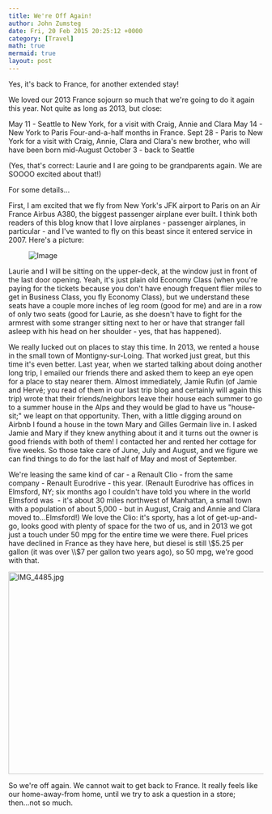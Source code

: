 ```yaml
---
title: We're Off Again!
author: John Zumsteg
date: Fri, 20 Feb 2015 20:25:12 +0000
category: [Travel]
math: true
mermaid: true
layout: post
---
```

Yes, it's back to France, for another extended stay!

We loved our 2013 France sojourn so much that we're going to do it again this year. Not quite as long as 2013, but close:

May 11 - Seattle to New York, for a visit with Craig, Annie and Clara
May 14 - New York to Paris
Four-and-a-half months in France.
Sept 28 - Paris to New York for a visit with Craig, Annie, Clara and Clara's new brother, who will have been born mid-August
October 3 - back to Seattle

(Yes, that's correct: Laurie and I are going to be grandparents again. We are SOOOO excited about that!)

For some details...

First, I am excited that we fly from New York's JFK airport to Paris on an Air France Airbus A380, the biggest passenger airplane ever built. I think both readers of this blog know that I love airplanes - passenger airplanes, in particular - and I've wanted to fly on this beast since it entered service in 2007. Here's a picture:

<figure class = "landscape">
	<img src="{{"/assets/images/2015/02/A380-800-e1424463355317.png" | prepend: site.baseurl | prepend: site.url }}" alt="Image" />
	<figcaption></figcaption>
</figure>



Laurie and I will be sitting on the upper-deck, at the window just in front of the last door opening. Yeah, it's just plain old Economy Class (when you're paying for the tickets because you don't have enough frequent flier miles to get in Business Class, you fly Economy Class), but we understand these seats have a couple more inches of leg room (good for me) and are in a row of only two seats (good for Laurie, as she doesn't have to fight for the armrest with some stranger sitting next to her or have that stranger fall asleep with his head on her shoulder - yes, that has happened).

We really lucked out on places to stay this time. In 2013, we rented a house in the small town of Montigny-sur-Loing. That worked just great, but this time it's even better. Last year, when we started talking about doing another long trip, I emailed our friends there and asked them to keep an eye open for a place to stay nearer them. Almost immediately, Jamie Rufin (of Jamie and Hervé; you read of them in our last trip blog and certainly will again this trip) wrote that their friends/neighbors leave their house each summer to go to a summer house in the Alps and they would be glad to have us "house-sit;" we leapt on that opportunity. Then, with a little digging around on Airbnb I found a house in the town Mary and Gilles Germain live in. I asked Jamie and Mary if they knew anything about it and it turns out the owner is good friends with both of them! I contacted her and rented her cottage for five weeks. So those take care of June, July and August, and we figure we can find things to do for the last half of May and most of September.

We're leasing the same kind of car - a Renault Clio - from the same company - Renault Eurodrive - this year. (Renault Eurodrive has offices in Elmsford, NY; six months ago I couldn't have told you where in the world Elmsford was  - it's about 30 miles northwest of Manhattan, a small town with a population of about 5,000 - but in August, Craig and Annie and Clara moved to...Elmsford!) We love the Clio: it's sporty, has a lot of get-up-and-go, looks good with plenty of space for the two of us, and in 2013 we got just a touch under 50 mpg for the entire time we were there. Fuel prices have declined in France as they have here, but diesel is still \\$5.25 per gallon (it was over \\$7 per gallon two years ago), so 50 mpg, we're good with that.

<img class="aligncenter size-full wp-image-167" src="http:/assets/images/2013/05/IMG_44851.jpg" alt="IMG_4485.jpg" width="600" height="400" />

So we're off again. We cannot wait to get back to France. It really feels like our home-away-from home, until we try to ask a question in a store; then...not so much.
